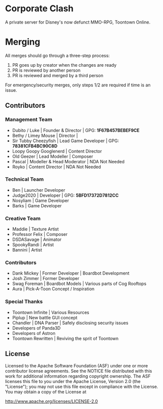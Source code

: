 
# Corporate Clash


A private server for Disney's now defunct MMO-RPG, Toontown Online.

# Merging

All merges should go through a three-step process:

1. PR goes up by creator when the changes are ready
2. PR is reviewed by another person
3. PR is reviewed and merged by a third person

For emergency/security merges, only steps 1/2 are required if time is an issue.


## Contributors

### Management Team 
* Dubito / Luke | Founder & Director | GPG: **1F67B457BEBEF9CE**
* Bethy / Limey Mouse | Director | 
* Sir Tubby Cheezyfish | Lead Game Developer | GPG: **78381CFB4BC90C8D**
* Loopy Goopy Googlenerd | Content Director
* Old Geezer | Lead Modeller | Composer
* Pascal | Modeller & Head Moderator | NDA Not Needed
* Royko | Content Director | NDA Not Needed

### Technical Team
* Ben | Launcher Developer
* Judge2020 | Developer | GPG: **5BFD17372D7812CC**
* Nosyliam | Game Developer 
* Barks | Game Developer

### Creative Team
* Maddie | Texture Artist
* Professor Felix | Composer
* DSDASavage | Animator
* SpookyRandi | Artist 
* Bannini | Artist

### Contributors
* Dank Mickey | Former Developer | Boardbot Development
* Josh Zimmer | Former Developer
* Swag Foreman | Boardbot Models | Various parts of Cog Rooftops
* Aura | Pick-A-Toon Concept / Inspiration

### Special Thanks
* Toontown Infinite | Various Resources
* Piplup | New battle GUI concept
* Chandler | DNA Parser | Safely disclosing security issues
* Developers of Panda3D
* Developers of Astron
* Toontown Rewritten | Reviving the sprit of Toontown





## License
Licensed to the Apache Software Foundation (ASF) under one or more contributor license agreements. See the NOTICE file distributed with this work for additional information regarding copyright ownership. The ASF licenses this file to you under the Apache License, Version 2.0 (the "License"); you may not use this file except in compliance with the License. You may obtain a copy of the License at

http://www.apache.org/licenses/LICENSE-2.0
